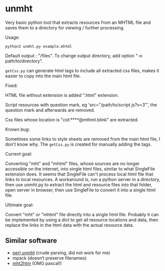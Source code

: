 # unmht

Very basic python tool that extracts resources from an MHTML file and saves them
to a directory for viewing / further processing.

Usage:

```
python3 unmht.py example.mhtml
```
Default output : "/files". To change output directory, add option "-o path/to/directory".

`getCss.py` can generate html tags to include all extracted css files, makes it easier to copy into the main html file.

Fixed:

HTML file without extension is added ".html" extension.

Script resources with question mark, eg 'src="/path/to/script.js?v=3"', the question mark and afterwards are removed.

Css files whose location is "cid:****@mthml.blink" are extracted.


Known bug:

Sometimes some links to style sheets are removed from the main html file, I don't know why. The `getCss.py` is created for manually adding the tags.


Current goal:

Converting "mht" and "mhtml" files, whose sources are no longer accessible on the internet, into single html files, similar to what SingleFile extension does. It seems that SingleFile can't process local html file that links to local resources. A workaround is, run a python server in a directory, then use unmht.py to extract the html and resource files into that folder, open server in browser, then use SingleFile to convert it into a single html file.

Ultimate goal:

Convert "mht" or "mhtml" file directly into a single html file. Probably it can be implemented by using a dict to get all resource locations and data, then replace the links in the html data with the actual resource data.

## Similar software

* [perl unmht](https://www.volkerschatz.com/unix/uware/unmht.html) (crude parsing, did not work for me)
* mpack (doesn’t preserve filenames)
* [mht2htm](https://pgm.bpalanka.com/mht2htm.html) (OMG pascal!)
